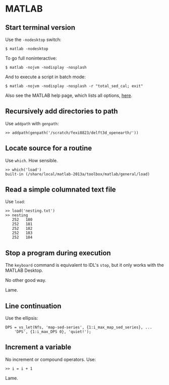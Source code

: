 # MATLAB

## Start terminal version

Use the `-nodesktop` switch:

	$ matlab -nodesktop

To go full noninteractive:

	$ matlab -nojvm -nodisplay -nosplash

And to execute a script in batch mode:

	$ matlab -nojvm -nodisplay -nosplash -r "total_sed_cal; exit"

Also see the MATLAB help page,
which lists all options,
[here](http://www.mathworks.com/help/matlab/ref/matlabunix.html).

## Recursively add directories to path

Use `addpath` with `genpath`:

	>> addpath(genpath('/scratch/fexi8823/delft3d_openearth/'))

## Locate source for a routine

Use `which`. How sensible.

	>> which('load')
	built-in (/share/local/matlab-2013a/toolbox/matlab/general/load)

## Read a simple columnated text file

Use `load`:

	>> load('nesting.txt')
	>> nesting
	   252   180
	   252   181
	   252   182
	   252   183
	   252   184

## Stop a program during execution

The `keyboard` command is equivalent to IDL's `stop`,
but it only works with the MATLAB Desktop.

No other good way.

Lame.

## Line continuation

Use the ellipsis:

	DPS = vs_let(Nfs, 'map-sed-series', {1:i_max_map_sed_series}, ...
		'DPS', {1:i_max_DPS 0}, 'quiet!');

## Increment a variable

No increment or compound operators. Use:

	>> i = i + 1

Lame.
